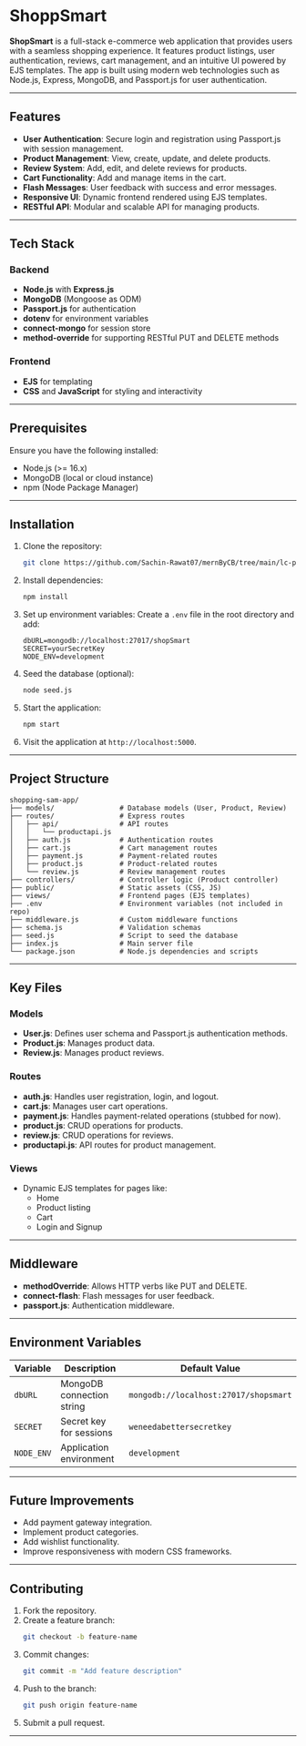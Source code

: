 # ShoppSmart

**ShopSmart** is a full-stack e-commerce web application that provides users with a seamless shopping experience. It features product listings, user authentication, reviews, cart management, and an intuitive UI powered by EJS templates. The app is built using modern web technologies such as Node.js, Express, MongoDB, and Passport.js for user authentication.

---

## Features

- **User Authentication**: Secure login and registration using Passport.js with session management.
- **Product Management**: View, create, update, and delete products.
- **Review System**: Add, edit, and delete reviews for products.
- **Cart Functionality**: Add and manage items in the cart.
- **Flash Messages**: User feedback with success and error messages.
- **Responsive UI**: Dynamic frontend rendered using EJS templates.
- **RESTful API**: Modular and scalable API for managing products.

---

## Tech Stack

### Backend
- **Node.js** with **Express.js**
- **MongoDB** (Mongoose as ODM)
- **Passport.js** for authentication
- **dotenv** for environment variables
- **connect-mongo** for session store
- **method-override** for supporting RESTful PUT and DELETE methods

### Frontend
- **EJS** for templating
- **CSS** and **JavaScript** for styling and interactivity

---

## Prerequisites

Ensure you have the following installed:
- Node.js (>= 16.x)
- MongoDB (local or cloud instance)
- npm (Node Package Manager)

---

## Installation

1. Clone the repository:
   ```bash
   git clone https://github.com/Sachin-Rawat07/mernByCB/tree/main/lc-practice/E-Commerce
   
   ```

2. Install dependencies:
   ```bash
   npm install
   ```

3. Set up environment variables:
   Create a `.env` file in the root directory and add:
   ```env
   dbURL=mongodb://localhost:27017/shopSmart
   SECRET=yourSecretKey
   NODE_ENV=development
   ```

4. Seed the database (optional):
   ```bash
   node seed.js
   ```

5. Start the application:
   ```bash
   npm start
   ```

6. Visit the application at `http://localhost:5000`.

---

## Project Structure

```
shopping-sam-app/
├── models/                # Database models (User, Product, Review)
├── routes/                # Express routes
│   ├── api/               # API routes
│   │   └── productapi.js
│   ├── auth.js            # Authentication routes
│   ├── cart.js            # Cart management routes
│   ├── payment.js         # Payment-related routes
│   ├── product.js         # Product-related routes
│   └── review.js          # Review management routes
├── controllers/           # Controller logic (Product controller)
├── public/                # Static assets (CSS, JS)
├── views/                 # Frontend pages (EJS templates)
├── .env                   # Environment variables (not included in repo)
├── middleware.js          # Custom middleware functions
├── schema.js              # Validation schemas
├── seed.js                # Script to seed the database
├── index.js               # Main server file
└── package.json           # Node.js dependencies and scripts
```

---

## Key Files

### Models
- **User.js**: Defines user schema and Passport.js authentication methods.
- **Product.js**: Manages product data.
- **Review.js**: Manages product reviews.

### Routes
- **auth.js**: Handles user registration, login, and logout.
- **cart.js**: Manages user cart operations.
- **payment.js**: Handles payment-related operations (stubbed for now).
- **product.js**: CRUD operations for products.
- **review.js**: CRUD operations for reviews.
- **productapi.js**: API routes for product management.

### Views
- Dynamic EJS templates for pages like:
  - Home
  - Product listing
  - Cart
  - Login and Signup

---

## Middleware

- **methodOverride**: Allows HTTP verbs like PUT and DELETE.
- **connect-flash**: Flash messages for user feedback.
- **passport.js**: Authentication middleware.

---

## Environment Variables

| Variable   | Description                                | Default Value                           |
|------------|--------------------------------------------|-----------------------------------------|
| `dbURL`    | MongoDB connection string                 | `mongodb://localhost:27017/shopsmart` |
| `SECRET`   | Secret key for sessions                   | `weneedabettersecretkey`                |
| `NODE_ENV` | Application environment                   | `development`                           |

---

## Future Improvements

- Add payment gateway integration.
- Implement product categories.
- Add wishlist functionality.
- Improve responsiveness with modern CSS frameworks.

---

## Contributing

1. Fork the repository.
2. Create a feature branch:
   ```bash
   git checkout -b feature-name
   ```
3. Commit changes:
   ```bash
   git commit -m "Add feature description"
   ```
4. Push to the branch:
   ```bash
   git push origin feature-name
   ```
5. Submit a pull request.

---


